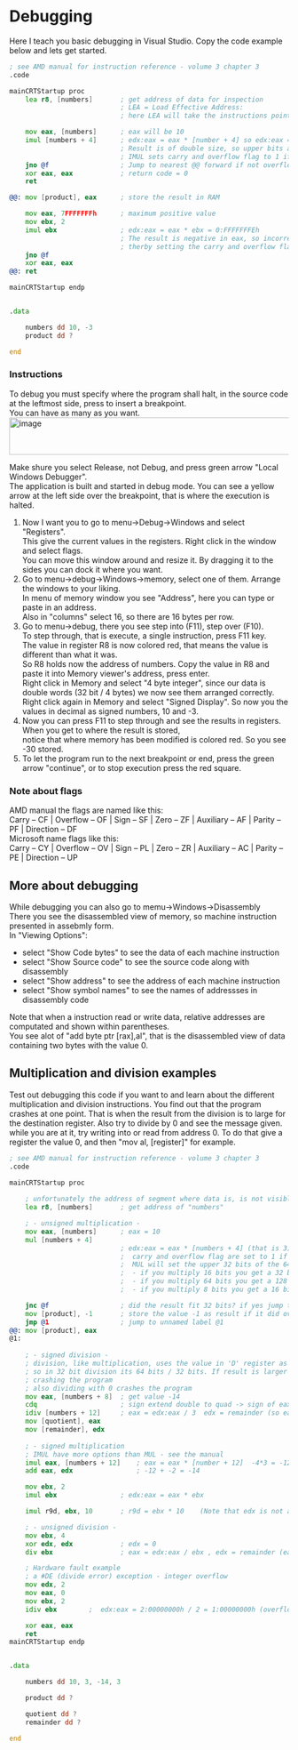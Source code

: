 # Debugging
Here I teach you basic debugging in Visual Studio. Copy the code example below and lets get started. <br>
```asm
; see AMD manual for instruction reference - volume 3 chapter 3
.code

mainCRTStartup proc
	lea r8, [numbers]		; get address of data for inspection
							; LEA = Load Effective Address:
							; here LEA will take the instructions pointer and add it with the offset to "numbers"

	mov eax, [numbers]		; eax will be 10
	imul [numbers + 4]		; edx:eax = eax * [number + 4] so edx:eax = eax * -3
							; Result is of double size, so upper bits are in stored in 'D' register
							; IMUL sets carry and overflow flag to 1 if the result overflowed
	jno @f					; Jump to nearest @@ forward if not overflow 
	xor eax, eax			; return code = 0
	ret

@@:	mov [product], eax		; store the result in RAM

	mov eax, 7FFFFFFFh		; maximum positive value
	mov ebx, 2
	imul ebx				; edx:eax = eax * ebx = 0:FFFFFFFEh
							; The result is negative in eax, so incorrect
							; therby setting the carry and overflow flags to 1
	jno @f
	xor eax, eax	
@@:	ret

mainCRTStartup endp


.data

	numbers dd 10, -3
	product dd ?

end
```

### Instructions
To debug you must specify where the program shall halt, in the source code at the leftmost side, press to insert a breakpoint. <br>
You can have as many as you want. <br>
<img width="662" height="67" alt="image" src="https://github.com/user-attachments/assets/2bc0559d-bc6b-4217-a960-241e80fb29af" /> <br>

Make shure you select Release, not Debug, and press green arrow "Local Windows Debugger". <br>
The application is built and started in debug mode. You can see a yellow arrow at the left side over the breakpoint, that is where the execution is halted. <br>
1. Now I want you to go to menu->Debug->Windows and select "Registers". <br>
   This give the current values in the registers. Right click in the window and select flags. <br>
   You can move this window around and resize it. By dragging it to the sides you can dock it where you want. <br>
2. Go to menu->debug->Windows->memory, select one of them. Arrange the windows to your liking. <br>
   In menu of memory window you see "Address", here you can type or paste in an address.<br>
   Also in "columns" select 16, so there are 16 bytes per row.<br>
3. Go to menu->debug, there you see step into (F11), step over (F10).<br>
  To step through, that is execute, a single instruction, press F11 key. <br>
  The value in register R8 is now colored red, that means the value is different than what it was. <br>
  So R8 holds now the address of numbers. Copy the value in R8 and paste it into Memory viewer's address, press enter. <br>
  Right click in Memory and select "4 byte integer", since our data is double words (32 bit / 4 bytes) we now see them arranged correctly. <br>
  Right click again in Memory and select "Signed Display". So now you the values in decimal as signed numbers, 10 and -3. <br>
4. Now you can press F11 to step through and see the results in registers. When you get to where the result is stored, <br>
   notice that where memory has been modified is colored red. So you see -30 stored.
5. To let the program run to the next breakpoint or end, press the green arrow "continue", or to stop execution press the red square. <br>
  
### Note about flags
AMD manual the flags are named like this: <br>
Carry – CF | Overflow – OF | Sign – SF | Zero – ZF | Auxiliary – AF | Parity – PF | Direction – DF <br>
Microsoft name flags like this:	<br>
Carry – CY | Overflow – OV | Sign – PL | Zero – ZR | Auxiliary – AC | Parity – PE | Direction – UP

## More about debugging
While debugging you can also go to memu->Windows->Disassembly <br>
There you see the disassembled view of memory, so machine instruction presented in assebmly form. <br>
In "Viewing Options":<br>
- select "Show Code bytes" to see the data of each machine instruction
- select "Show Source code" to see the source code along with disassembly
- select "Show address" to see the address of each machine instruction
- select "Show symbol names" to see the names of addressses in disassembly code

Note that when a instruction read or write data, relative addresses are computated and shown within parentheses. <br>
You see alot of "add byte ptr [rax],al", that is the disassembled view of data containing two bytes with the value 0.

## Multiplication and division examples
Test out debugging this code if you want to and learn about the different multiplication and division instructions.
You find out that the program crashes at one point. That is when the result from the division is to large for the
destination register. Also try to divide by 0 and see the message given. while you are at it, try writing into or read from address 0.
To do that give a register the value 0, and then "mov al, [register]" for example.

```asm
; see AMD manual for instruction reference - volume 3 chapter 3
.code

mainCRTStartup proc
	
	; unfortunately the address of segment where data is, is not visible
	lea r8, [numbers]		; get address of "numbers"

	; - unsigned multiplication -
	mov eax, [numbers]		; eax = 10
	mul [numbers + 4]		
							; edx:eax = eax * [numbers + 4] (that is 3)
							;  carry and overflow flag are set to 1 if the result did not fit 32 bits
							;  MUL will set the upper 32 bits of the 64 bit result in edx
							;  - if you multiply 16 bits you get a 32 bit answer -> dx:ax
							;  - if you multiply 64 bits you get a 128 bits answer -> rdx:rax
							;  - if you multiply 8 bits you get a 16 bit answer in ax

	jnc @f					; did the result fit 32 bits? if yes jump to nearest @@ forward
	mov [product], -1		; store the value -1 as result if it did overflow
	jmp @1					; jump to unnamed label @1
@@: mov [product], eax
@1:
	
	; - signed division -
	; division, like multiplication, uses the value in 'D' register as the upper bits for the value
	; so in 32 bit division its 64 bits / 32 bits. If result is larger than 32 bits a integer overflow exception occures
	; crashing the program
	; also dividing with 0 crashes the program
	mov eax, [numbers + 8]	; get value -14
	cdq						; sign extend double to quad -> sign of eax is extended into edx
	idiv [numbers + 12]		; eax = edx:eax / 3  edx = remainder (so eax will be -4 and edx = -2 )
	mov [quotient], eax
	mov [remainder], edx
	
	; - signed multiplication
	; IMUL have more options than MUL - see the manual
	imul eax, [numbers + 12]	; eax = eax * [number + 12]  -4*3 = -12  (Note that edx is not affected in this case)
	add eax, edx				; -12 + -2 = -14

	mov ebx, 2
	imul ebx				; edx:eax = eax * ebx

	imul r9d, ebx, 10		; r9d = ebx * 10	(Note that edx is not affected in this case)

	; - unsigned division -
	mov ebx, 4
	xor edx, edx			; edx = 0
	div ebx					; eax = edx:eax / ebx , edx = remainder (eax = 3 edx = 2)

	; Hardware fault example
	; a #DE (divide error) exception - integer overflow
	mov edx, 2
	mov eax, 0
	mov ebx, 2
	idiv ebx		;  edx:eax = 2:00000000h / 2 = 1:00000000h (overflow as edx > 0)

	xor eax, eax
	ret
mainCRTStartup endp


.data

	numbers dd 10, 3, -14, 3

	product dd ?

	quotient dd ?
	remainder dd ?

end
```

